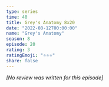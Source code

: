 ```yaml
---
type: series
time: 40
title: Grey's Anatomy 8x20
date: "2022-08-12T00:00:00"
name: "Grey's Anatomy"
season: 8
episode: 20
rating: 3
ratingEmoji: "⭐️⭐️⭐️"
share: false
---
```


*[No review was written for this episode]*